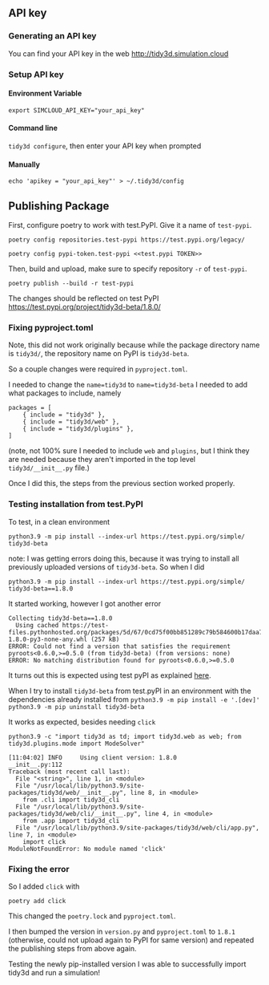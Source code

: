## API key

### Generating an API key

You can find your API key in the web http://tidy3d.simulation.cloud


### Setup API key

#### Environment Variable
``export SIMCLOUD_API_KEY="your_api_key"``

#### Command line
``tidy3d configure``, then enter your API key when prompted

#### Manually
``echo 'apikey = "your_api_key"' > ~/.tidy3d/config``

## Publishing Package

First, configure poetry to work with test.PyPI. Give it a name of `test-pypi`.

``poetry config repositories.test-pypi https://test.pypi.org/legacy/``

``poetry config pypi-token.test-pypi <<test.pypi TOKEN>>``

Then, build and upload, make sure to specify repository `-r` of `test-pypi`.

``poetry publish --build -r test-pypi``

The changes should be reflected on test PyPI https://test.pypi.org/project/tidy3d-beta/1.8.0/

### Fixing pyproject.toml

Note, this did not work originally because while the package directory name is `tidy3d/`, the repository name on PyPI is `tidy3d-beta`.

So a couple changes were required in `pyproject.toml`.

I needed to change the `name=tidy3d` to `name=tidy3d-beta`
I needed to add what packages to include, namely
```
packages = [
    { include = "tidy3d" },
    { include = "tidy3d/web" },
    { include = "tidy3d/plugins" },
]
```
(note, not 100% sure I needed to include `web` and `plugins`, but I think they are needed because they aren't imported in the top level `tidy3d/__init__.py` file.)

Once I did this, the steps from the previous section worked properly.

### Testing installation from test.PyPI

To test, in a clean environment

``python3.9 -m pip install --index-url https://test.pypi.org/simple/ tidy3d-beta``

note: I was getting errors doing this, because it was trying to install all previously uploaded versions of `tidy3d-beta`. So when I did

``python3.9 -m pip install --index-url https://test.pypi.org/simple/ tidy3d-beta==1.8.0``

It started working, however I got another error

```
Collecting tidy3d-beta==1.8.0
  Using cached https://test-files.pythonhosted.org/packages/5d/67/0cd75f00bb851289c79b584600b17daa7e5d077d2afa7ab8bfccc0331b3b/tidy3d_beta-1.8.0-py3-none-any.whl (257 kB)
ERROR: Could not find a version that satisfies the requirement pyroots<0.6.0,>=0.5.0 (from tidy3d-beta) (from versions: none)
ERROR: No matching distribution found for pyroots<0.6.0,>=0.5.0
```

It turns out this is expected using test pyPI as explained [here](https://packaging.python.org/en/latest/tutorials/packaging-projects/#installing-your-newly-uploaded-package).

When I try to install `tidy3d-beta` from test.pyPI in an environment with the dependencies already installed from 
``python3.9 -m pip install -e '.[dev]'``
``python3.9 -m pip uninstall tidy3d-beta``

It works as expected, besides needing `click`

``python3.9 -c "import tidy3d as td; import tidy3d.web as web; from tidy3d.plugins.mode import ModeSolver"``

```
[11:04:02] INFO     Using client version: 1.8.0                                                                                                                                              __init__.py:112
Traceback (most recent call last):
  File "<string>", line 1, in <module>
  File "/usr/local/lib/python3.9/site-packages/tidy3d/web/__init__.py", line 8, in <module>
    from .cli import tidy3d_cli
  File "/usr/local/lib/python3.9/site-packages/tidy3d/web/cli/__init__.py", line 4, in <module>
    from .app import tidy3d_cli
  File "/usr/local/lib/python3.9/site-packages/tidy3d/web/cli/app.py", line 7, in <module>
    import click
ModuleNotFoundError: No module named 'click'
```

### Fixing the error

So I added `click` with 

``poetry add click``

This changed the `poetry.lock` and `pyproject.toml`.

I then bumped the version in `version.py` and `pyproject.toml` to `1.8.1` (otherwise, could not upload again to PyPI for same version) and repeated the publishing steps from above again.

Testing the newly pip-installed version I was able to successfully import tidy3d and run a simulation!




